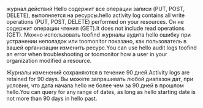 <span data-ttu-id="8d391-101">журнал действий Hello содержит все операции записи (PUT, POST, DELETE), выполняется на ресурсы.</span><span class="sxs-lookup"><span data-stu-id="8d391-101">hello activity log contains all write operations (PUT, POST, DELETE) performed on your resources.</span></span> <span data-ttu-id="8d391-102">Он не содержит операции чтения (GET).</span><span class="sxs-lookup"><span data-stu-id="8d391-102">It does not include read operations (GET).</span></span> <span data-ttu-id="8d391-103">Можно использовать toofind журналы аудита hello ошибку при устранении неполадок или toomonitor показано, как пользователь в вашей организации изменить ресурс.</span><span class="sxs-lookup"><span data-stu-id="8d391-103">You can use hello audit logs toofind an error when troubleshooting or toomonitor how a user in your organization modified a resource.</span></span>

<span data-ttu-id="8d391-104">Журналы изменений сохраняются в течение 90 дней.</span><span class="sxs-lookup"><span data-stu-id="8d391-104">Activity logs are retained for 90 days.</span></span> <span data-ttu-id="8d391-105">Вы можете запрашивать любой диапазон дат, при условии, что дата начала hello не более чем за 90 дней в прошлом hello.</span><span class="sxs-lookup"><span data-stu-id="8d391-105">You can query for any range of dates, as long as hello starting date is not more than 90 days in hello past.</span></span>

